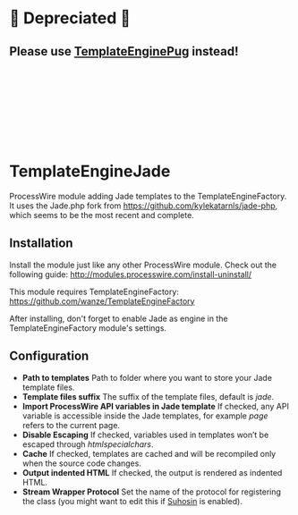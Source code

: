 # 👻 Depreciated 👻 
## Please use [TemplateEnginePug](https://github.com/dreerr/TemplateEnginePug) instead!
#  
#  

TemplateEngineJade
==================

ProcessWire module adding Jade templates to the TemplateEngineFactory. It uses the Jade.php fork from https://github.com/kylekatarnls/jade-php, which seems to be the most recent and complete.

## Installation
Install the module just like any other ProcessWire module. Check out the following guide: http://modules.processwire.com/install-uninstall/

This module requires TemplateEngineFactory: https://github.com/wanze/TemplateEngineFactory

After installing, don't forget to enable Jade as engine in the TemplateEngineFactory module's settings.

## Configuration
* **Path to templates** Path to folder where you want to store your Jade template files.
* **Template files suffix** The suffix of the template files, default is *jade*.
* **Import ProcessWire API variables in Jade template** If checked, any API variable is accessible inside the Jade templates, for example *page* refers to the current page.
* **Disable Escaping** If checked, variables used in templates won’t be escaped through *htmlspecialchars*.
* **Cache** If checked, templates are cached and will be recompiled only when the source code changes.
* **Output indented HTML** If checked, the output is rendered as indented HTML.
* **Stream Wrapper Protocol** Set the name of the protocol for registering the class (you might want to edit this if [Suhosin](https://suhosin.org/) is enabled).
